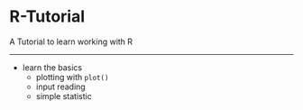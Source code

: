 R-Tutorial
==========

A Tutorial to learn working with R

---

* learn the basics
  * plotting with `plot()`
  * input reading
  * simple statistic

